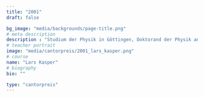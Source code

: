 ```yaml
---
title: "2001"
draft: false

bg_image: "media/backgrounds/page-title.png"
# meta description
description : "Studium der Physik in Göttingen, Doktorand der Physik an der Eidgenoessischen Technischen Hochschule (ETH) Zuerich"
# teacher portrait
image: "media/cantorpreis/2001_lars_kasper.png"
# course
name: "Lars Kasper"
# biography
bio: ""

type: "cantorpreis"
---
```

